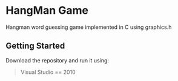 # HangMan Game
Hangman word guessing game implemented in C using graphics.h 
## Getting Started
Download the repository and run it using:
> Visual Studio == 2010
>
